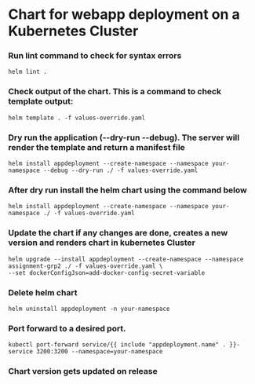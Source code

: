 # Chart for webapp deployment on a Kubernetes Cluster

### Run lint command to check for syntax errors
    helm lint .

### Check output of the chart. This is a command to check template output:
    helm template . -f values-override.yaml
  
### Dry run the application (--dry-run --debug). The server will render the template and return a manifest file
    helm install appdeployment --create-namespace --namespace your-namespace --debug --dry-run ./ -f values-override.yaml

### After dry run install the helm chart using the command below
    helm install appdeployment --create-namespace --namespace your-namespace ./ -f values-override.yaml

### Update the chart if any changes are done, creates a new version and renders chart in kubernetes Cluster
    helm upgrade --install appdeployment --create-namespace --namespace assignment-grp2 ./ -f values-override.yaml \
    --set dockerConfigJson=add-docker-config-secret-variable

### Delete helm chart
    helm uninstall appdeployment -n your-namespace

### Port forward to a desired port.
    kubectl port-forward service/{{ include "appdeployment.name" . }}-service 3200:3200 --namespace=your-namespace

### Chart version gets updated on release